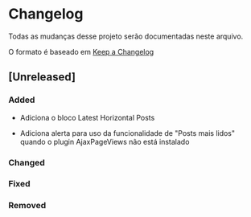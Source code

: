 # Changelog

Todas as mudanças desse projeto serão documentadas neste arquivo.

O formato é baseado em [Keep a Changelog](https://keepachangelog.com/pt-BR/1.0.0/)

## [Unreleased]

### Added

- Adiciona o bloco Latest Horizontal Posts

- Adiciona alerta para uso da funcionalidade de "Posts mais lidos" quando o plugin AjaxPageViews não está instalado

### Changed

### Fixed

### Removed
